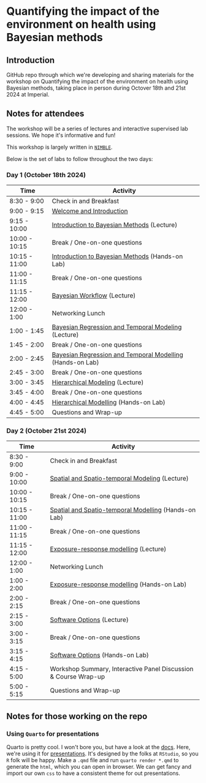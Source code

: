 # Quantifying the impact of the environment on health using Bayesian methods

## Introduction

GitHub repo through which we're developing and sharing materials for the workshop on Quantifying the impact of the environment on health using Bayesian methods, taking place in person during Octover 18th and 21st 2024 at Imperial.

## Notes for attendees

The workshop will be a series of lectures and interactive supervised lab sessions. We hope it's informative and fun!

This workshop is largely written in [`NIMBLE`](https://r-nimble.org/).

Below is the set of labs to follow throughout the two days:

### Day 1 (October 18th 2024)

| Time         | Activity                 |
| ------------ | ------------------------ |
| 8:30 - 9:00  | Check in and Breakfast   |
| 9:00 - 9:15  | [Welcome and Introduction](/lectures/welcome_and_introduction/welcome_and_introduction.qmd) |
| 9:15 - 10:00 | [Introduction to Bayesian Methods](/lectures/introduction_to_bayesian_methods/introduction_to_bayesian_methods.qmd) (Lecture) |
| 10:00  - 10:15 | Break / One-on-one questions
| 10:15  - 11:00 | [Introduction to Bayesian Methods](/labs/introduction_to_bayesian_methods/introduction_to_bayesian_methods.qmd) (Hands-on Lab) |
| 11:00 - 11:15 | Break / One-on-one questions |
| 11:15 - 12:00 | [Bayesian Workflow](/lectures/bayesian_workflow/bayesian_workflow.qmd) (Lecture) |
| 12:00 - 1:00 | Networking Lunch |
| 1:00  - 1:45 | [Bayesian Regression and Temporal Modeling](/lectures/bayesian_regression_and_temporal_modelling/bayesian_regression_and_temporal_modelling.qmd) (Lecture) |
| 1:45  - 2:00 | Break / One-on-one questions |
| 2:00  - 2:45 | [Bayesian Regression and Temporal Modelling](/labs/bayesian_regression_and_temporal_modelling/bayesian_regression_and_temporal_modelling.qmd) (Hands-on Lab) |
| 2:45  - 3:00 | Break / One-on-one questions |
| 3:00  - 3:45 | [Hierarchical Modeling](/lectures/hierarchical_modelling/hierarchical_modelling.qmd) (Lecture) |
| 3:45  - 4:00 | Break / One-on-one questions |
| 4:00  - 4:45 | [Hierarchical Modelling](/labs/hierarchical_modelling/hierarchical_modelling.qmd) (Hands-on Lab) |
| 4:45  - 5:00 | Questions and Wrap-up |

### Day 2 (October 21st 2024)

| Time         | Activity                 |
| ------------ | ------------------------ |
| 8:30 - 9:00 | Check in and Breakfast |
| 9:00 - 10:00 | [Spatial and Spatio-temporal Modeling](/lectures/spatiotemporal_models/sstmodels.qmd) (Lecture) |
| 10:00 - 10:15 | Break / One-on-one questions |
| 10:15 - 11:00 | [Spatial and Spatio-temporal Modelling](/labs/spatiotemporal_models/spatiotemporal_models.qmd) (Hands-on Lab) |
| 11:00 - 11:15 | Break / One-on-one questions |
| 11:15 - 12:00 | [Exposure-response modelling](lectures/exposure_response/exposure_response.qmd) (Lecture) |
| 12:00 - 1:00 | Networking Lunch |
| 1:00 - 2:00 | [Exposure-response modelling](/labs/exposure_response/exposure_response.qmd) (Hands-on Lab) |
| 2:00 - 2:15 | Break / One-on-one questions |
| 2:15 - 3:00 | [Software Options](lectures/software_options/software_options.qmd) (Lecture) |
| 3:00 - 3:15 | Break / One-on-one questions |
| 3:15 - 4:15 | [Software Options](/labs/software_options/software_options.qmd) (Hands-on Lab) |
| 4:15 - 5:00 | Workshop Summary, Interactive Panel Discussion & Course Wrap-up |
| 5:00 - 5:15 | Questions and Wrap-up |

## Notes for those working on the repo

### Using `Quarto` for presentations

Quarto is pretty cool. I won't bore you, but have a look at the [docs](https://quarto.org/docs/guide/). Here, we're using it for [presentations](https://quarto.org/docs/presentations/revealjs/). It's designed by the folks at `RStudio`, so you `R` folk will be happy. Make a `.qmd` file and run `quarto render *.qmd` to generate the `html`, which you can open in browser. We can get fancy and import our own `css` to have a consistent theme for out presentations.
